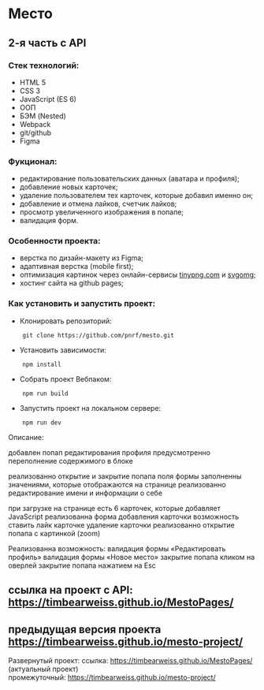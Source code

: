 # Место 

## 2-я часть с API

### Стек технологий:
* HTML 5
* CSS 3
* JavaScript (ES 6)
* ООП
* БЭМ (Nested)
* Webpack
* git/github
* Figma

### Фукционал:
* редактирование пользовательских данных (аватара и профиля);
* добавление новых карточек;
* удаление пользователем тех карточек, которые добавил именно он;
* добавление и отмена лайков, счетчик лайков;
* просмотр увеличенного изображения в попапе;
* валидация форм.

### Особенности проекта:
* верстка по дизайн-макету из Figma;
* адаптивная верстка (mobile first);
* оптимизация картинок через онлайн-сервисы [tinypng.com](https://tinypng.com/) и [svgomg](https://jakearchibald.github.io/svgomg/);
* хостинг сайта на github pages;

### Как установить и запустить проект:

* Клонировать репозиторий:

```console
    git clone https://github.com/pnrf/mesto.git
```

* Установить зависимости:

```console
    npm install
```

* Собрать проект Вебпаком:

```console
    npm run build
```

* Запустить проект на локальном сервере:

```console
    npm run dev
```


Описание:

добавлен попап редактирования профиля
предусмотренно переполнение содержимого в блоке

реализованно открытие и закрытие попапа
поля формы заполненны значениями, которые отображаются на странице
реализованно редактирование имени и информации о себе

при загрузке на странице есть 6 карточек, которые добавляет JavaScript
реализованна форма добавления карточки
возможность ставить лайк карточке
удаление карточки
реализованно открытие попапа с картинкой (zoom)

Реализованна возможность:
валидация формы «Редактировать профиль»
валидация формы «Новое место»
закрытие попапа кликом на оверлей
закрытие попапа нажатием на Esc

## ссылка на проект с API: https://timbearweiss.github.io/MestoPages/
## предыдущая версия проекта https://timbearweiss.github.io/mesto-project/

Развернутый проект:
ссылка: https://timbearweiss.github.io/MestoPages/  (актуальный проект)  
промежуточный: https://timbearweiss.github.io/mesto-project/
